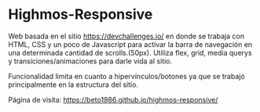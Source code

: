 # Highmos-Responsive

Web basada en el sitio https://devchallenges.io/ en donde se trabaja con HTML, CSS y un poco de Javascript para activar la barra de navegación en una determinada cantidad de scrolls.(50px). Utiliza flex, grid, media querys y transiciones/animaciones para darle vida al sitio.  

Funcionalidad limita en cuanto a hipervínculos/botones ya que se trabajó principalmente en la estructura del sitio.

Página de visita: https://beto1986.github.io/highmos-responsive/
